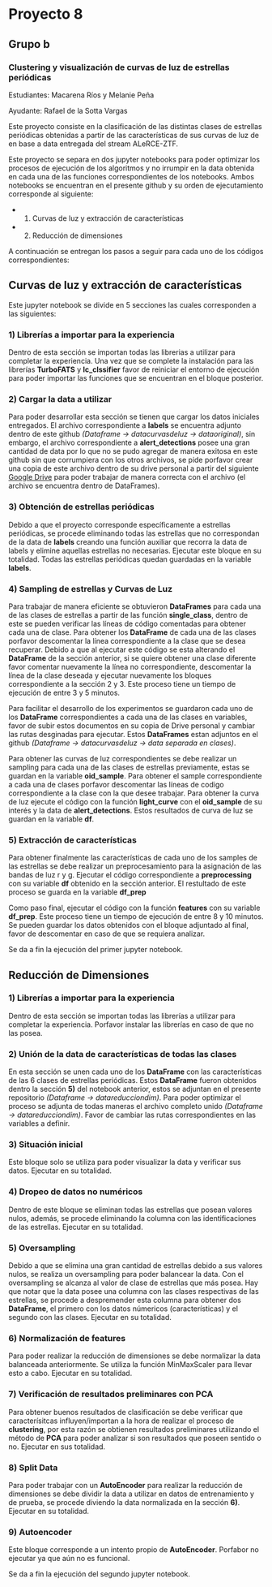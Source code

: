 # Proyecto 8

## Grupo b 

### Clustering y visualización de curvas de luz de estrellas periódicas

Estudiantes: Macarena Ríos y Melanie Peña

Ayudante: Rafael de la Sotta Vargas

Este proyecto consiste en la clasificación de las distintas clases de estrellas periódicas obtenidas a partir de las características de sus curvas de luz de en base a data entregada del stream ALeRCE-ZTF. 

Este proyecto se separa en dos jupyter notebooks para poder optimizar los procesos de ejecución de los algoritmos y no irrumpir en la data obtenida en cada una de las funciones correspondientes de los notebooks. Ambos notebooks se encuentran en el presente github y su orden de ejecutamiento corresponde al siguiente:

* 1) Curvas de luz y extracción de características
* 2) Reducción de dimensiones

A continuación se entregan los pasos a seguir para cada uno de los códigos correspondientes:

## Curvas de luz y extracción de características

Este jupyter notebook se divide en 5 secciones las cuales corresponden a las siguientes:

### 1) Librerías a importar para la experiencia

Dentro de esta sección se importan todas las librerias a utilizar para completar la experiencia. Una vez que se complete la instalación para las librerías **TurboFATS** y **lc_clssifier** favor de reiniciar el entorno de ejecución para poder importar las funciones que se encuentran en el bloque posterior.

### 2) Cargar la data a utilizar

Para poder desarrollar esta sección se tienen que cargar los datos iniciales entregados. El archivo correspondiente a **labels** se encuentra adjunto dentro de este github *(Dataframe -> datacurvasdeluz -> dataoriginal)*, sin embargo, el archivo correspondiente a **alert_detections** posee una gran cantidad de data por lo que no se pudo agregar de manera exitosa en este github sin que corrumpiera con los otros archivos, se pide porfavor crear una copia de este archivo dentro de su drive personal a partir del siguiente [Google Drive](https://drive.google.com/drive/folders/1EX7qSca6i-R8HOZMSushjxiW3YoPQ9Nw?usp=sharing) para poder trabajar de manera correcta con el archivo (el archivo se encuentra dentro de DataFrames).

### 3) Obtención de estrellas periódicas

Debido a que el proyecto corresponde específicamente a estrellas periódicas, se procede eliminando todas las estrellas que no correspondan de la data de **labels** creando una función auxiliar que recorra la data de labels y elimine aquellas estrellas no necesarias. Ejecutar este bloque en su totalidad. Todas las estrellas periódicas quedan guardadas en la variable **labels**.

### 4) Sampling de estrellas y Curvas de Luz

Para trabajar de manera eficiente se obtuvieron **DataFrames** para cada una de las clases de estrellas a partir de las función **single_class**, dentro de este se pueden verificar las líneas de código comentadas para obtener cada una de clase. Para obtener los **DataFrame** de cada una de las clases porfavor descomentar la línea correspondiente a la clase que se desea recuperar. Debido a que al ejecutar este código se esta alterando el **DataFrame** de la sección anterior, si se quiere obtener una clase diferente favor comentar nuevamente la línea no correspondiente, descomentar la línea de la clase deseada y  ejecutar nuevamente los bloques correspondiente a la sección 2 y 3. Este proceso tiene un tiempo de ejecución de entre 3 y 5 minutos.

Para facilitar el desarrollo de los experimentos se guardaron cada uno de los **DataFrame** correspondientes a cada una de las clases en variables, favor de subir estos documentos en su copia de Drive personal y cambiar las rutas desginadas para ejecutar. Estos **DataFrames** estan adjuntos en el github *(Dataframe -> datacurvasdeluz -> data separada en clases)*.

Para obtener las curvas de luz correspondientes se debe realizar un sampling para cada una de las clases de estrellas previamente, estas se guardan en la variable **oid_sample**. Para obtener el sample correspondiente a cada una de clases porfavor descomentar las líneas de codigo correspondiente a la clase con la que desee trabajar. Para obtener la curva de luz ejecute el código con la función **light_curve** con el **oid_sample** de su interés y la data de **alert_detections**. Estos resultados de curva de luz se guardan en la variable **df**.

### 5) Extracción de características

Para obtener finalmente las características de cada uno de los samples de las estrellas se debe realizar un preprocesamiento para la asignación de las bandas de luz r y g. Ejecutar el código correspondiente a **preprocessing** con su variable **df** obtenido en la sección anterior. El restultado de este proceso se guarda en la variable **df_prep**

Como paso final, ejecutar el código con la función **features** con su variable **df_prep**. Este proceso tiene un tiempo de ejecución de entre 8 y 10 minutos. Se pueden guardar los datos obtenidos con el bloque adjuntado al final, favor de descomentar en caso de que se requiera analizar.

Se da a fin la ejecución del primer jupyter notebook.

## Reducción de Dimensiones

### 1) Librerías a importar para la experiencia

Dentro de esta sección se importan todas las librerías a utilizar para completar la experiencia. Porfavor instalar las librerías en caso de que no las posea.

### 2) Unión de la data de características de todas las clases

En esta sección se unen cada uno de los **DataFrame** con las características de las 6 clases de estrellas periódicas. Estos **DataFrame** fueron obtenidos dentro la sección **5)** del notebook anterior, estos se adjuntan en el presente repositorio *(Dataframe -> datareducciondim)*. Para poder optimizar el proceso se adjunta de todas maneras el archivo completo unido *(Dataframe -> datareducciondim)*. Favor de cambiar las rutas correspondientes en las variables a definir.

### 3) Situación inicial

Este bloque solo se utiliza para poder visualizar la data y verificar sus datos. Ejecutar en su totalidad.

### 4) Dropeo de datos no numéricos

Dentro de este bloque se eliminan todas las estrellas que posean valores nulos, además, se procede eliminando la columna con las identificaciones de las estrellas. Ejecutar en su totalidad.

### 5) Oversampling

Debido a que se elimina una gran cantidad de estrellas debido a sus valores nulos, se realiza un oversampling para poder balancear la data. Con el oversampling se alcanza al valor de clase de estrellas que más posea. Hay que notar que la data posee una columna con las clases respectivas de las estrellas, se procede a despremender esta columna para obtener dos **DataFrame**, el primero con los datos númericos (características) y el segundo con las clases. Ejecutar en su totalidad.

### 6) Normalización de features

Para poder realizar la reducción de dimensiones se debe normalizar la data balanceada anteriormente. Se utiliza la función MinMaxScaler para llevar esto a cabo. Ejecutar en su totalidad.

### 7) Verificación de resultados preliminares con PCA

Para obtener buenos resultados de clasificación se debe verificar que caracterísitcas influyen/importan a la hora de realizar el proceso de **clustering**, por esta razón se obtienen resultados preliminares utilizando el método de **PCA** para poder analizar si son resultados que poseen sentido o no. Ejecutar en sus totalidad.

### 8) Split Data

Para poder trabajar con un **AutoEncoder** para realizar la reducción de dimensiones se debe dividir la data a utilizar en datos de entrenamiento y de prueba, se procede diviendo la data normalizada en la sección **6)**. Ejecutar en su totalidad.

### 9) Autoencoder

Este bloque corresponde a un intento propio de **AutoEncoder**. Porfabor no ejecutar ya que aún no es funcional.

Se da a fin la ejecución del segundo jupyter notebook.
